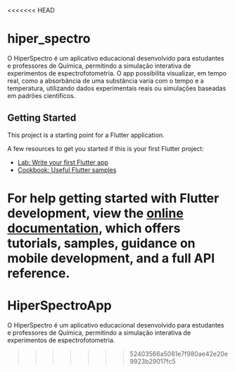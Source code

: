 <<<<<<< HEAD
# hiper_spectro

O HiperSpectro é um aplicativo educacional desenvolvido para estudantes e professores de Química, permitindo a simulação interativa de experimentos de espectrofotometria. O app possibilita visualizar, em tempo real, como a absorbância de uma substância varia com o tempo e a temperatura, utilizando dados experimentais reais ou simulações baseadas em padrões científicos.

## Getting Started

This project is a starting point for a Flutter application.

A few resources to get you started if this is your first Flutter project:

- [Lab: Write your first Flutter app](https://docs.flutter.dev/get-started/codelab)
- [Cookbook: Useful Flutter samples](https://docs.flutter.dev/cookbook)

For help getting started with Flutter development, view the
[online documentation](https://docs.flutter.dev/), which offers tutorials,
samples, guidance on mobile development, and a full API reference.
=======
# HiperSpectroApp
O HiperSpectro é um aplicativo educacional desenvolvido para estudantes e professores de Química, permitindo a simulação interativa de experimentos de espectrofotometria. 
>>>>>>> 52403566a5081e7f980ae42e20e9923b29017fc5
